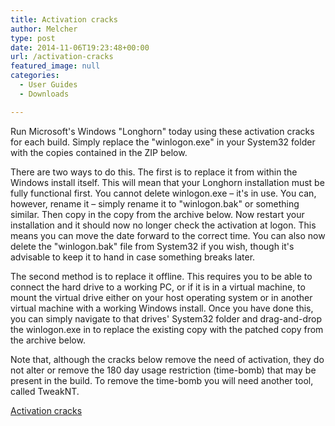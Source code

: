 ```yaml
---
title: Activation cracks
author: Melcher
type: post
date: 2014-11-06T19:23:48+00:00
url: /activation-cracks
featured_image: null
categories:
  - User Guides
  - Downloads

---
```

Run Microsoft's Windows "Longhorn" today using these activation cracks for each build. Simply replace the "winlogon.exe" in your System32 folder with the copies contained in the ZIP below.

There are two ways to do this. The first is to replace it from within the Windows install itself. This will mean that your Longhorn installation must be fully functional first. You cannot delete winlogon.exe – it's in use. You can, however, rename it – simply rename it to "winlogon.bak" or something similar. Then copy in the copy from the archive below. Now restart your installation and it should now no longer check the activation at logon. This means you can move the date forward to the correct time. You can also now delete the "winlogon.bak" file from System32 if you wish, though it's advisable to keep it to hand in case something breaks later.

The second method is to replace it offline. This requires you to be able to connect the hard drive to a working PC, or if it is in a virtual machine, to mount the virtual drive either on your host operating system or in another virtual machine with a working Windows install. Once you have done this, you can simply navigate to that drives' System32 folder and drag-and-drop the winlogon.exe in to replace the existing copy with the patched copy from the archive below.

Note that, although the cracks below remove the need of activation, they do not alter or remove the 180 day usage restriction (time-bomb) that may be present in the build. To remove the time-bomb you will need another tool, called TweakNT.

[Activation cracks](/download/activation-cracks.zip)